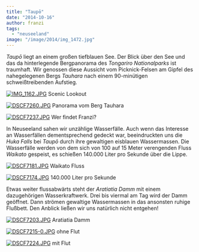 ```yaml
---
title: "Taupō"
date: "2014-10-16"
author: franzi
tags: 
  - "neuseeland"
image: "/image/2014/img_1472.jpg"
---
```


_Taupō_ liegt an einem großen tiefblauen See. Der Blick über den See und das da hinterlegende Bergpanorama des _Tongariro Nationalparks_ ist traumhaft. Wir genossen diese Aussicht vom Picknick-Felsen am Gipfel des nahegelegenen Bergs _Tauhara_ nach einem 90-minütigen schweißtreibenden Aufstieg.

[![IMG_1162.JPG](images/img_1162.jpg)](https://hafenstrand.wordpress.com/wp-content/uploads/2014/10/img_1162.jpg) Scenic Lookout

[![DSCF7260.JPG](images/dscf7260.jpg)](https://hafenstrand.wordpress.com/wp-content/uploads/2014/10/dscf7260.jpg) Panorama vom Berg Tauhara

[![DSCF7237.JPG](images/dscf7237.jpg)](https://hafenstrand.wordpress.com/wp-content/uploads/2014/10/dscf7237.jpg) Wer findet Franzi?

In Neuseeland sahen wir unzählige Wasserfälle. Auch wenn das Interesse an Wasserfällen dementsprechend gedeckt war, beeindruckten uns die _Huka Falls_ bei _Taupō_ durch ihre gewaltigen eisblauen Wassermassen. Die Wasserfälle werden von dem sich von 100 auf 15 Meter verengenden Fluss _Waikato_ gespeist, es schießen 140.000 Liter pro Sekunde über die Lippe.

[![DSCF7181.JPG](images/dscf7181.jpg)](https://hafenstrand.wordpress.com/wp-content/uploads/2014/10/dscf7181.jpg) Waikato Fluss

[![DSCF7174.JPG](images/dscf7174.jpg)](https://hafenstrand.wordpress.com/wp-content/uploads/2014/10/dscf7174.jpg) 140.000 Liter pro Sekunde

Etwas weiter flussabwärts steht der _Aratiatia Damm_ mit einem dazugehörigen Wasserkraftwerk. Drei bis viermal am Tag wird der Damm geöffnet. Dann strömen gewaltige Wassermassen in das ansonsten ruhige Flußbett. Den Anblick ließen wir uns natürlich nicht entgehen!

[![DSCF7203.JPG](images/dscf7203.jpg)](https://hafenstrand.wordpress.com/wp-content/uploads/2014/10/dscf7203.jpg) Aratiatia Damm

[![DSCF7215-0.JPG](images/dscf7215-0.jpg)](https://hafenstrand.wordpress.com/wp-content/uploads/2014/10/dscf7215-0.jpg) ohne Flut

[![DSCF7224.JPG](images/dscf7224.jpg)](https://hafenstrand.wordpress.com/wp-content/uploads/2014/10/dscf7224.jpg) mit Flut
